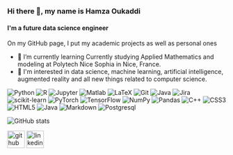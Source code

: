 ### Hi there 👋, my name is Hamza Oukaddi
#### I'm a future data science engineer
On my GitHub page, I put my academic projects as well as personal ones


- 🌱 I’m currently learning Currently studying Applied Mathematics and modeling at Polytech Nice Sophia in Nice, France. 
- 🔭 I'm interested in data science, machine learning, artificial intelligence, augmented reality and all new things related to computer science. 



![Python](https://img.shields.io/badge/python-3670A0?style=flat&logo=python&logoColor=ffdd54)
![R](https://img.shields.io/badge/R-276DC3?style=flat&logo=r&logoColor=white)
![Jupyter](https://img.shields.io/badge/Jupyter-F37626?style=flat&logo=Jupyter&logoColor=white)
![Matlab](https://img.shields.io/badge/Matlab-0076A8?style=flat&logo=Mathworks&logoColor=white)
![LaTeX](https://img.shields.io/badge/LaTeX-008080?style=flat&logo=LaTeX&logoColor=white)
![Git](https://img.shields.io/badge/git-%23F05033.svg?style=flat&logo=git&logoColor=white)
![Java](https://img.shields.io/badge/java-%23ED8B00.svg?style=flat&logo=java&logoColor=white)
![Jira](https://img.shields.io/badge/Jira-0052CC?style=flat&logo=Jira&logoColor=white)
![scikit-learn](https://img.shields.io/badge/scikit--learn-%23F7931E.svg?style=flat&logo=scikit-learn&logoColor=white)
![PyTorch](https://img.shields.io/badge/PyTorch-%23EE4C2C.svg?style=flat&logo=PyTorch&logoColor=white)
![TensorFlow](https://img.shields.io/badge/TensorFlow-%23FF6F00.svg?style=flat&logo=TensorFlow&logoColor=white)
![NumPy](https://img.shields.io/badge/numpy-%23013243.svg?style=flat&logo=numpy&logoColor=white)
![Pandas](https://img.shields.io/badge/pandas-%23150458.svg?style=flat&logo=pandas&logoColor=white)
![C++](https://img.shields.io/badge/c++-%2300599C.svg?style=flat&logo=c%2B%2B&logoColor=white)
![CSS3](https://img.shields.io/badge/css3-%231572B6.svg?style=flat&logo=css3&logoColor=white)
![HTML5](https://img.shields.io/badge/html5-%23E34F26.svg?style=flat&logo=html5&logoColor=white)
![Java](https://img.shields.io/badge/java-%23ED8B00.svg?style=flat&logo=java&logoColor=white)
![Markdown](https://img.shields.io/badge/markdown-%23000000.svg?style=flat&logo=markdown&logoColor=white)
![Postgresql](https://img.shields.io/badge/PostgreSQL-316192?style=flat&logo=postgresql&logoColor=white)


![GitHub stats](https://github-readme-stats.vercel.app/api?username=hamzaokd&show_icons=true&theme=blue-green)  


[<img src='https://cdn.jsdelivr.net/npm/simple-icons@3.0.1/icons/github.svg' alt='github' height='40'>](https://github.com/hamzaokd)  [<img src='https://cdn.jsdelivr.net/npm/simple-line-icons@2.5.5/src/svgs/social-linkedin.svg' alt='linkedin' height='40'>](https://www.linkedin.com/in/hamzaoukaddi/)  


